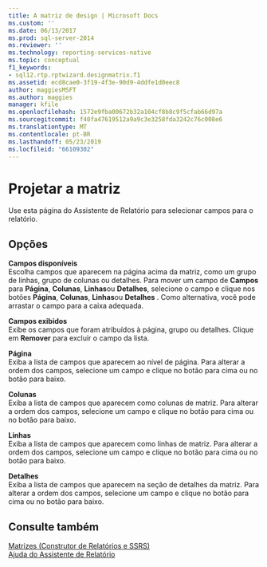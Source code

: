 ```yaml
---
title: A matriz de design | Microsoft Docs
ms.custom: ''
ms.date: 06/13/2017
ms.prod: sql-server-2014
ms.reviewer: ''
ms.technology: reporting-services-native
ms.topic: conceptual
f1_keywords:
- sql12.rtp.rptwizard.designmatrix.f1
ms.assetid: ecd8cae0-3f19-4f3e-90d9-4ddfe1d0eec8
author: maggiesMSFT
ms.author: maggies
manager: kfile
ms.openlocfilehash: 1572e9fba00672b32a104cf8b8c9f5cfab66d97a
ms.sourcegitcommit: f40fa47619512a9a9c3e3258fda3242c76c008e6
ms.translationtype: MT
ms.contentlocale: pt-BR
ms.lasthandoff: 05/23/2019
ms.locfileid: "66109302"
---
```

# <a name="design-the-matrix"></a>Projetar a matriz
  Use esta página do Assistente de Relatório para selecionar campos para o relatório.  
  
## <a name="options"></a>Opções  
 **Campos disponíveis**  
 Escolha campos que aparecem na página acima da matriz, como um grupo de linhas, grupo de colunas ou detalhes. Para mover um campo de **Campos** para **Página**, **Colunas**, **Linhas**ou **Detalhes**, selecione o campo e clique nos botões **Página**, **Colunas**, **Linhas**ou **Detalhes** . Como alternativa, você pode arrastar o campo para a caixa adequada.  
  
 **Campos exibidos**  
 Exibe os campos que foram atribuídos à página, grupo ou detalhes. Clique em **Remover** para excluir o campo da lista.  
  
 **Página**  
 Exiba a lista de campos que aparecem ao nível de página. Para alterar a ordem dos campos, selecione um campo e clique no botão para cima ou no botão para baixo.  
  
 **Colunas**  
 Exiba a lista de campos que aparecem como colunas de matriz. Para alterar a ordem dos campos, selecione um campo e clique no botão para cima ou no botão para baixo.  
  
 **Linhas**  
 Exiba a lista de campos que aparecem como linhas de matriz. Para alterar a ordem dos campos, selecione um campo e clique no botão para cima ou no botão para baixo.  
  
 **Detalhes**  
 Exiba a lista de campos que aparecem na seção de detalhes da matriz. Para alterar a ordem dos campos, selecione um campo e clique no botão para cima ou no botão para baixo.  
  
## <a name="see-also"></a>Consulte também  
 [Matrizes &#40;Construtor de Relatórios e SSRS&#41;](report-design/create-a-matrix-report-builder-and-ssrs.md)   
 [Ajuda do Assistente de Relatório](../../2014/reporting-services/report-wizard-help.md)  
  
  
